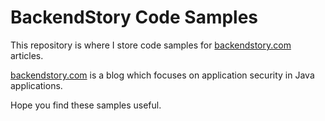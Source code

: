 # BackendStory Code Samples

This repository is where I store code samples for [backendstory.com](https://backendstory.com) articles.

[backendstory.com](https://backendstory.com) is a blog which focuses on application security in Java applications. 

Hope you find these samples useful.
